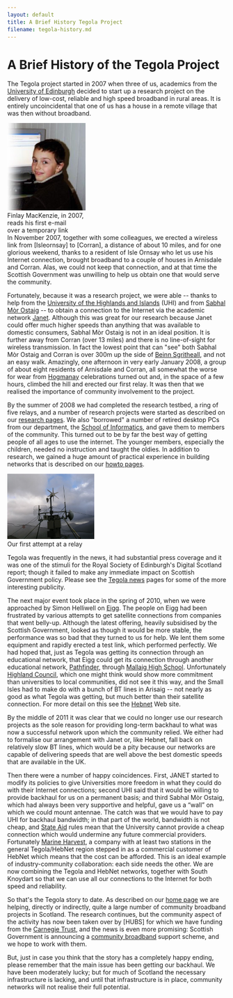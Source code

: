 ```yaml
---
layout: default
title: A Brief History Tegola Project
filename: tegola-history.md
---
```


A Brief History of the Tegola Project
=====================================

The Tegola project started in 2007 when three of us, academics from the
[University of Edinburgh] decided to start up a research project on the
delivery of low-cost, reliable and high speed broadband in rural areas.  It is
entirely uncoincidental that one of us has a
house in a remote village that was then without broadband.

<div class="image-float-right"> 
     <img src='/media/finlay.jpg' width="180" alt='Finlay Mackenzie' /><br/>
     Finlay MacKenzie, in 2007, </br>
     reads his first e-mail </br>
     over a  temporary link
  </div>
In November 2007, together with some colleagues, we erected a wireless
link from [Isleornsay] to [Corran], a distance of about 10 miles, and for
one glorious weekend, thanks to a resident of Isle Ornsay who let us
use his Internet connection, brought broadband to a couple of houses
in Arnisdale and Corran.  Alas, we could not keep that connection, and
at that time the Scottish Government was unwilling to help us obtain
one that would serve the community.

Fortunately, because it was a research project, we were able -- thanks
to help from the [University of the Highlands and Islands] (UHI) and from 
[Sabhal Mòr Ostaig] -- to obtain a connection to the
Internet via the academic network [Janet].  Although this was great
for our research because Janet could offer much higher speeds than
anything that was available to domestic consumers, Sabhal Mòr Ostaig
is not in an ideal position.  It is further away from Corran (over 13
miles) and there is no line-of-sight for wireless transmission.  In
fact the lowest point that can "see" both Sabhal Mòr Ostaig and Corran
is over 300m up the side of [Beinn Sgritheall], and not an easy walk.
Amazingly, one afternoon in very early January 2008, a group of about eight
residents of Arnisdale and Corran, all somewhat the worse for wear
from [Hogmanay] celebrations turned out and, in the space of a few hours,
climbed the hill and erected our first relay.  It was then that we
realised the importance of community involvement to the project.

By the summer of 2008 we had completed the research testbed, a ring of
five relays, and a number of research projects were started as
described on our [research pages].  We also "borrowed" a number of
retired desktop PCs from our department, the [School of Informatics], and gave them to
members of the community.  This turned out to be by far the best way
of getting people of all ages to use the internet.  The younger
members, especially the children,  needed no instruction and taught the oldies.
In addition to research, we gained a huge amount of practical
experience in building networks that is described on our [howto pages].

<div class="image-float-right"> 
    <img src="/media/beinn-s-with-power.jpg" width="200" alt="Beinn-junkpile"/><br/>
    Our first attempt at a relay
</div>


Tegola was frequently in the
news, it had substantial press coverage and it was one of the stimuli
for the Royal Society of Edinburgh's Digital Scotland report;  though
it failed to make any immediate impact on Scottish Government
policy. Please see the [Tegola news] pages for some of the more
interesting publicity.


The next major event took place  in the spring of 2010, 
when we were approached by Simon
Helliwell on [Eigg]. The people on Eigg had been frustrated by various
attempts to get satellite connections from companies that went
belly-up.  Although the latest offering,  heavily
subsidised  by the Scottish Government, looked as though it would be more
stable, the performance was so bad that they turned to us for help. 
We lent them some equipment and rapidly erected a test link, which
performed perfectly. We had hoped that, just as Tegola was
getting its connection through an educational network, that Eigg could
get its connection through another educational network, [Pathfinder],
through [Mallaig High School].
Unfortunately [Highland Council], which one might think would show more
commitment than universities to local communities, did
not see it this way, and the Small Isles had to make do with a bunch of BT lines
in Arisaig -- not nearly as good as what Tegola was getting, but much
better than their satellite connection.  For more detail on this see
the [Hebnet] Web site.


By the middle of 2011 it was clear that we could  no longer use our
research
projects as the sole reason for providing long-term backhaul to what was now a
successful network upon which the community relied.  We either had to formalise our
arrangement with Janet or, like Hebnet, fall back on relatively slow
BT lines, which would be a pity because our networks are capable of
delivering speeds that are well above the best domestic speeds that
are available in the UK.

Then there were a number of happy coincidences. First, JANET started
to modify its policies to give Universities more freedom in what they
could do with their Internet connections; second UHI said that it
would be willing to provide backhaul for us on a permanent basis; and
third Sabhal Mòr Ostaig, which had always been very supportive and
helpful, gave us a “wall” on which we could mount antennae. The catch
was that we would have to pay UHI for backhaul bandwidth; in that part
of the world, bandwidth is not cheap, and [State Aid] rules mean that
the University cannot provide a cheap connection which would undermine
any future commercial providers. Fortunately [Marine Harvest], a company
with at least two stations in the general Tegola/HebNet region stepped
in as a commercial customer of HebNet which means that the cost can be
afforded. This is an ideal example of industry-community
collaboration: each side needs the other. We are now combining the
Tegola and HebNet networks, together with South Knoydart so that we
can use all our connections to the Internet for both speed and
reliability.


So that's the Tegola story to date. As described on our [home page] we
are helping, directly or indirectly, quite a large number of community
broadband projects in Scotland. The research continues, but the
community aspect of the activity has now been taken over by [HUBS] for
which we have funding from the [Carnegie Trust], and the news is even
more promising:  Scottish Government is announcing a [community
broadband] support scheme, and we hope to work with them.

But, just in case you think that the story has a completely happy
ending, please remember that the main issue has been  getting our
backhaul.  We have been moderately lucky; but for much of Scotland the
necessary infrastructure is lacking, and until that infrastructure is in place,
community networks will not realise their full potential.


[Corran]:http://en.wikipedia.org/wiki/Corran,_Loch_Hourn
[Isleornsay]:http://en.wikipedia.org/wiki/Isleornsay
[Sabhal Mòr Ostaig]:http://www.smo.uhi.ac.uk/index_gd.html
[University of Edinburgh]:http://www.ed.ac.uk
[University of the Highlands and Islands]:http://www.uhi.ac.uk
[JANET]:https://www.ja.net/
[Beinn Sgritheall]:http://en.wikipedia.org/wiki/Beinn_Sgritheall
[Hogmanay]:http://en.wikipedia.org/wiki/Hogmanay
[Tegola news]:/news/index.html
[Eigg]:http://en.wikipedia.org/wiki/Eigg
[research pages]:/research/index.html
[Pathfinder]: http://www.pathfindernorth.co.uk/
[Highland Council]:http://www.highland.gov.uk/
[Hebnet]: http://www.hebnet.co.uk/
[Mallaig High School]: http://www.mallaighigh.highland.sch.uk/
[Marine Harvest]: http://www.marineharvest.com/
[Carnegie Trust]: http://www.carnegie-trust.org/
[home page]: /index.html
[community broadband]: http://www.bbc.co.uk/news/uk-scotland-19193901
[research pages]: /tegola-research/index.html
[School of Informatics]: http://www.ed.ac.uk/schools-departments/informatics/
[howto pages]: /howto/index.html
[State Aid]: http://www.stateaidscotland.gov.uk/state_aid
[Marine Harvest]: http://www.marineharvest.com/scotland
